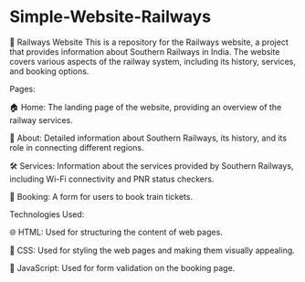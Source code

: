 # Simple-Website-Railways
🚂 Railways Website
This is a repository for the Railways website, a project that provides information about Southern Railways in India. 
The website covers various aspects of the railway system, including its history, services, and booking options.

Pages:

🏠 Home: The landing page of the website, providing an overview of the railway services.

🚄 About: Detailed information about Southern Railways, its history, and its role in connecting different regions.

🛠️ Services: Information about the services provided by Southern Railways, including Wi-Fi connectivity and PNR status checkers.

🎫 Booking: A form for users to book train tickets.

Technologies Used:

🌐 HTML: Used for structuring the content of web pages.

🎨 CSS: Used for styling the web pages and making them visually appealing.

📜 JavaScript: Used for form validation on the booking page.
